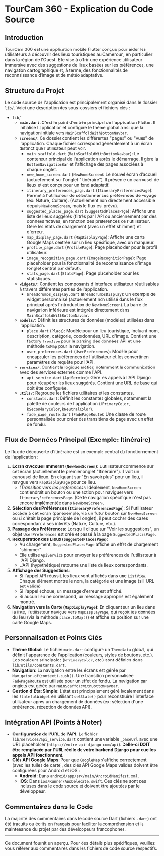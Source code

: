 # TourCam 360 - Explication du Code Source

## Introduction

TourCam 360 est une application mobile Flutter conçue pour aider les utilisateurs à découvrir des lieux touristiques au Cameroun, en particulier dans la région de l'Ouest. Elle vise à offrir une expérience utilisateur immersive avec des suggestions de lieux basées sur les préférences, une navigation cartographique et, à terme, des fonctionnalités de reconnaissance d'image et de météo adaptative.

## Structure du Projet

Le code source de l'application est principalement organisé dans le dossier `lib/`. Voici une description des sous-dossiers et fichiers clés :

*   `lib/`
    *   **`main.dart`**: C'est le point d'entrée principal de l'application Flutter. Il initialise l'application et configure le thème global ainsi que la navigation initiale vers `MainScaffoldWithBottomNavbar`.
    *   **`screens/`**: Ce dossier contient les différentes "pages" ou "vues" de l'application. Chaque fichier correspond généralement à un écran distinct que l'utilisateur peut voir.
        *   `main_scaffold.dart` (`MainScaffoldWithBottomNavbar`): Le conteneur principal de l'application après le démarrage. Il gère la `BottomNavigationBar` et l'affichage des pages associées à chaque onglet.
        *   `new_home_screen.dart` (`NewHomeScreen`): Le nouvel écran d'accueil (actuellement sur l'onglet "Itinéraire"). Il présente un carrousel de lieux et est conçu pour un fond adaptatif.
        *   `itinerary_preferences_page.dart` (`ItineraryPreferencesPage`): Permet à l'utilisateur de sélectionner ses préférences de voyage (ex: Nature, Culture). (Actuellement non directement accessible depuis `NewHomeScreen`, mais le flux est prévu).
        *   `suggested_places_page.dart` (`SuggestedPlacesPage`): Affiche une liste de lieux suggérés (filtrés par l'API ou anciennement par des données fictives) en fonction des préférences de l'utilisateur. Gère les états de chargement (avec un effet shimmer) et d'erreur.
        *   `map_display_page.dart` (`MapDisplayPage`): Affiche une carte Google Maps centrée sur un lieu spécifique, avec un marqueur.
        *   `profile_page.dart` (`ProfilePage`): Page placeholder pour le profil utilisateur.
        *   `image_recognition_page.dart` (`ImageRecognitionPage`): Page placeholder pour la fonctionnalité de reconnaissance d'image (onglet central par défaut).
        *   `stats_page.dart` (`StatsPage`): Page placeholder pour les statistiques.
    *   **`widgets/`**: Contient les composants d'interface utilisateur réutilisables à travers différentes parties de l'application.
        *   `breadcrumbs_display.dart` (`BreadcrumbsDisplay`): Un exemple de widget personnalisé (actuellement non utilisé dans le flux principal après l'introduction de `NewHomeScreen`). La barre de navigation inférieure est intégrée directement dans `MainScaffoldWithBottomNavbar`.
    *   **`models/`**: Définit les structures de données (modèles) utilisées dans l'application.
        *   `place.dart` (`Place`): Modèle pour un lieu touristique, incluant nom, description, catégorie, coordonnées, URL d'image. Contient une factory `fromJson` pour le parsing des données API et une méthode `toMap` pour la navigation.
        *   `user_preferences.dart` (`UserPreferences`): Modèle pour encapsuler les préférences de l'utilisateur et les convertir en paramètres de requête pour l'API.
    *   **`services/`**: Contient la logique métier, notamment la communication avec des services externes comme l'API.
        *   `api_service.dart` (`ApiService`): Gère les appels à l'API Django pour récupérer les lieux suggérés. Contient une URL de base qui doit être configurée.
    *   **`utils/`**: Regroupe les fichiers utilitaires et les constantes.
        *   `constants.dart`: Définit les constantes globales, notamment la palette de couleurs de l'application (`kPrimaryColor`, `kSecondaryColor`, `kNeutralColor`).
        *   `fade_page_route.dart` (`FadePageRoute`): Une classe de route personnalisée pour créer des transitions de page avec un effet de fondu.

## Flux de Données Principal (Exemple: Itinéraire)

Le flux de découverte d'itinéraire est un exemple central du fonctionnement de l'application :

1.  **Écran d'Accueil Immersif (`NewHomeScreen`)**: L'utilisateur commence sur cet écran (actuellement le premier onglet "Itinéraire"). Il voit un carrousel de lieux. En cliquant sur "En savoir plus" pour un lieu, il navigue vers `MapDisplayPage` pour ce lieu.
    *   *(Transition vers les préférences)*: Idéalement, `NewHomeScreen` contiendrait un bouton ou une action pour naviguer vers `ItineraryPreferencesPage`. (Cette navigation spécifique n'est pas encore implémentée dans `NewHomeScreen`).
2.  **Sélection des Préférences (`ItineraryPreferencesPage`)**: Si l'utilisateur accède à cet écran (par exemple, via un futur bouton sur `NewHomeScreen` ou si c'était la page principale de l'onglet), il peut cocher des cases correspondant à ses intérêts (Nature, Culture, etc.).
3.  **Passage des Préférences**: Lorsqu'il clique sur "Voir les suggestions", un objet `UserPreferences` est créé et passé à la page `SuggestedPlacesPage`.
4.  **Récupération des Lieux (`SuggestedPlacesPage`)**:
    *   Au chargement, `SuggestedPlacesPage` affiche un effet de chargement "shimmer".
    *   Elle utilise `ApiService` pour envoyer les préférences de l'utilisateur à l'API Django.
    *   L'API (hypothétique) retourne une liste de lieux correspondants.
5.  **Affichage des Suggestions**:
    *   Si l'appel API réussit, les lieux sont affichés dans une `ListView`. Chaque élément montre le nom, la catégorie et une image (si l'URL est valide).
    *   Si l'appel échoue, un message d'erreur est affiché.
    *   Si aucun lieu ne correspond, un message approprié est également montré.
6.  **Navigation vers la Carte (`MapDisplayPage`)**: En cliquant sur un lieu dans la liste, l'utilisateur navigue vers `MapDisplayPage`, qui reçoit les données du lieu (via la méthode `place.toMap()`) et affiche sa position sur une carte Google Maps.

## Personnalisation et Points Clés

*   **Thème Global**: Le fichier `main.dart` configure un `ThemeData` global, qui définit l'apparence de l'application (couleurs, styles de boutons, etc.). Les couleurs principales (`kPrimaryColor`, etc.) sont définies dans `lib/utils/constants.dart`.
*   **Navigation**: La navigation entre les écrans est gérée par `Navigator.of(context).push()`. Une transition personnalisée `FadePageRoute` est utilisée pour un effet de fondu. La navigation par onglets est gérée par `MainScaffoldWithBottomNavbar`.
*   **Gestion d'État Simple**: L'état est principalement géré localement dans les `StatefulWidget` en utilisant `setState()` pour reconstruire l'interface utilisateur après un changement de données (ex: sélection d'une préférence, réception de données API).

## Intégration API (Points à Noter)

*   **Configuration de l'URL de l'API**: Le fichier `lib/services/api_service.dart` contient une variable `_baseUrl` avec une URL placeholder (`https://votre-api-django.com/api`). **Celle-ci DOIT être remplacée par l'URL réelle de votre backend Django pour que les appels API fonctionnent.**
*   **Clés API Google Maps**: Pour que `GoogleMap` s'affiche correctement (avec les tuiles de carte), des clés API Google Maps valides doivent être configurées pour Android et iOS :
    *   **Android**: Dans `android/app/src/main/AndroidManifest.xml`.
    *   **iOS**: Dans `ios/Runner/AppDelegate.swift`.
    Ces clés ne sont pas incluses dans le code source et doivent être ajoutées par le développeur.

## Commentaires dans le Code

La majorité des commentaires dans le code source Dart (fichiers `.dart`) ont été traduits ou écrits en français pour faciliter la compréhension et la maintenance du projet par des développeurs francophones.

---

Ce document fournit un aperçu. Pour des détails plus spécifiques, veuillez vous référer aux commentaires dans les fichiers de code source respectifs.
